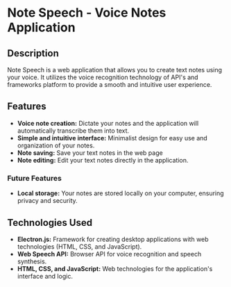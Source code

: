 # Note Speech - Voice Notes Application

## Description

Note Speech is a web application that allows you to create text notes using your voice. It utilizes the voice recognition technology of  API's and frameworks platform to provide a smooth and intuitive user experience.

## Features

-   **Voice note creation:** Dictate your notes and the application will automatically transcribe them into text.
-   **Simple and intuitive interface:** Minimalist design for easy use and organization of your notes.
-   **Note saving:** Save your text notes in the web page
-   **Note editing:** Edit your text notes directly in the application.

### Future Features

-   **Local storage:** Your notes are stored locally on your computer, ensuring privacy and security.

## Technologies Used

-   **Electron.js:** Framework for creating desktop applications with web technologies (HTML, CSS, and JavaScript).
-   **Web Speech API:** Browser API for voice recognition and speech synthesis.
-   **HTML, CSS, and JavaScript:** Web technologies for the application's interface and logic.